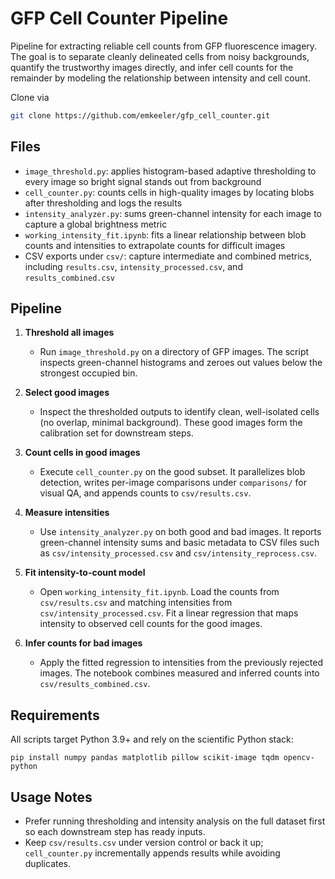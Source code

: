 # GFP Cell Counter Pipeline

Pipeline for extracting reliable cell counts from GFP fluorescence imagery. The goal is to separate cleanly delineated cells from noisy backgrounds, quantify the trustworthy images directly, and infer cell counts for the remainder by modeling the relationship between intensity and cell count.

Clone via

```bash
git clone https://github.com/emkeeler/gfp_cell_counter.git
```

## Files
- `image_threshold.py`: applies histogram-based adaptive thresholding to every image so bright signal stands out from background
- `cell_counter.py`: counts cells in high-quality images by locating blobs after thresholding and logs the results
- `intensity_analyzer.py`: sums green-channel intensity for each image to capture a global brightness metric
- `working_intensity_fit.ipynb`: fits a linear relationship between blob counts and intensities to extrapolate counts for difficult images
- CSV exports under `csv/`: capture intermediate and combined metrics, including `results.csv`, `intensity_processed.csv`, and `results_combined.csv`

## Pipeline
1. **Threshold all images**
   - Run `image_threshold.py` on a directory of GFP images. The script inspects green-channel histograms and zeroes out values below the strongest occupied bin. 

2. **Select good images**
   - Inspect the thresholded outputs to identify clean, well-isolated cells (no overlap, minimal background). These good images form the calibration set for downstream steps.

3. **Count cells in good images**
   - Execute `cell_counter.py` on the good subset. It parallelizes blob detection, writes per-image comparisons under `comparisons/` for visual QA, and appends counts to `csv/results.csv`.

4. **Measure intensities**
   - Use `intensity_analyzer.py` on both good and bad images. It reports green-channel intensity sums and basic metadata to CSV files such as `csv/intensity_processed.csv` and `csv/intensity_reprocess.csv`.

5. **Fit intensity-to-count model**
   - Open `working_intensity_fit.ipynb`. Load the counts from `csv/results.csv` and matching intensities from `csv/intensity_processed.csv`. Fit a linear regression that maps intensity to observed cell counts for the good images.

6. **Infer counts for bad images**
   - Apply the fitted regression to intensities from the previously rejected images. The notebook combines measured and inferred counts into `csv/results_combined.csv`.

## Requirements
All scripts target Python 3.9+ and rely on the scientific Python stack:

```
pip install numpy pandas matplotlib pillow scikit-image tqdm opencv-python
```

## Usage Notes
- Prefer running thresholding and intensity analysis on the full dataset first so each downstream step has ready inputs.
- Keep `csv/results.csv` under version control or back it up; `cell_counter.py` incrementally appends results while avoiding duplicates.